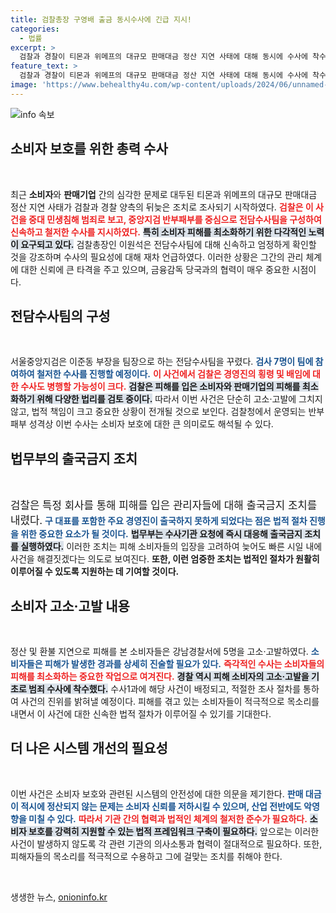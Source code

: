```yaml
---
title: 검찰총장 구영배 출금 동시수사에 긴급 지시!
categories:
  - 법률
excerpt: >
  검찰과 경찰이 티몬과 위메프의 대규모 판매대금 정산 지연 사태에 대해 동시에 수사에 착수했습니다. 반부패부가 전담팀을 구성하고, 경영진을 상대로 한 고소·고발 사건이 본격적으로 진행됨에 따라 소비자 피해를 최소화하기 위한 파장이 예상됩니다!
feature_text: >
  검찰과 경찰이 티몬과 위메프의 대규모 판매대금 정산 지연 사태에 대해 동시에 수사에 착수했습니다. 반부패부가 전담팀을 구성하고, 경영진을 상대로 한 고소·고발 사건이 본격적으로 진행됨에 따라 소비자 피해를 최소화하기 위한 파장이 예상됩니다!
image: 'https://www.behealthy4u.com/wp-content/uploads/2024/06/unnamed-file.png'
---
```


<p><img src="https://www.behealthy4u.com/wp-content/uploads/2024/06/unnamed-file.png" alt="info 속보" /></p>

<h2 data-ke-size="size26">소비자 보호를 위한 총력 수사</h2>

<p data-ke-size="size16">&nbsp;</p>

<p>최근 <b>소비자</b>와 <b>판매기업</b> 간의 심각한 문제로 대두된 티몬과 위메프의 대규모 판매대금 정산 지연 사태가 검찰과 경찰 양측의 뒤늦은 조치로 조사되기 시작하였다. <b><span style="color: #ee2323;">검찰은 이 사건을 중대 민생침해 범죄로 보고, 중앙지검 반부패부를 중심으로 전담수사팀을 구성하여 신속하고 철저한 수사를 지시하였다.</span></b> <b><span style="background-color: #21538527;">특히 소비자 피해를 최소화하기 위한 다각적인 노력이 요구되고 있다.</span></b> 검찰총장인 이원석은 전담수사팀에 대해 신속하고 엄정하게 확인할 것을 강조하며 수사의 필요성에 대해 재차 언급하였다. 이러한 상황은 그간의 관리 체계에 대한 신뢰에 큰 타격을 주고 있으며, 금융감독 당국과의 협력이 매우 중요한 시점이다.</p></p>

<h2 data-ke-size="size26">전담수사팀의 구성</h2>

<p data-ke-size="size16">&nbsp;</p>

<p>서울중앙지검은 이준동 부장을 팀장으로 하는 전담수사팀을 꾸렸다. <b><span style="color: #1a5490;">검사 7명이 팀에 참여하여 철저한 수사를 진행할 예정이다.</span></b> <b><span style="color: #ee2323;">이 사건에서 검찰은 경영진의 횡령 및 배임에 대한 수사도 병행할 가능성이 크다.</span></b> <b><span style="background-color: #21538527;">검찰은 피해를 입은 소비자와 판매기업의 피해를 최소화하기 위해 다양한 법리를 검토 중이다.</span></b> 따라서 이번 사건은 단순히 고소·고발에 그치지 않고, 법적 책임이 크고 중요한 상황이 전개될 것으로 보인다. 검찰청에서 운영되는 반부패부 성격상 이번 수사는 소비자 보호에 대한 큰 의미로도 해석될 수 있다.</p></p>

<h2 data-ke-size="size26">법무부의 출국금지 조치</h2>

<p data-ke-size="size16">&nbsp;</p>

<p><big>검찰은 특정 회사를 통해 피해를 입은 관리자들에 대해 출국금지 조치를 내렸다.</big> <b><span style="color: #1a5490;">구 대표를 포함한 주요 경영진이 출국하지 못하게 되었다는 점은 법적 절차 진행을 위한 중요한 요소가 될 것이다.</span></b> <b><span style="background-color: #21538527;">법무부는 수사기관 요청에 즉시 대응해 출국금지 조치를 실행하였다.</span></b> 이러한 조치는 피해 소비자들의 입장을 고려하여 늦어도 빠른 시일 내에 사건을 해결짓겠다는 의도로 보여진다. <b>또한, 이런 엄중한 조치는 법적인 절차가 원활히 이루어질 수 있도록 지원하는 데 기여할 것이다.</b> </p>

<h2 data-ke-size="size26">소비자 고소·고발 내용</h2>

<p data-ke-size="size16">&nbsp;</p>

<p>정산 및 환불 지연으로 피해를 본 소비자들은 강남경찰서에 5명을 고소·고발하였다. <b><span style="color: #1a5490;">소비자들은 피해가 발생한 경과를 상세히 진술할 필요가 있다.</span></b> <b><span style="color: #ee2323;">즉각적인 수사는 소비자들의 피해를 최소화하는 중요한 작업으로 여겨진다.</span></b> <b><span style="background-color: #21538527;">경찰 역시 피해 소비자의 고소·고발을 기초로 범죄 수사에 착수했다.</span></b> 수사1과에 해당 사건이 배정되고, 적절한 조사 절차를 통하여 사건의 진위를 밝혀낼 예정이다. 피해를 겪고 있는 소비자들이 적극적으로 목소리를 내면서 이 사건에 대한 신속한 법적 절차가 이루어질 수 있기를 기대한다. </p>

<h2 data-ke-size="size26">더 나은 시스템 개선의 필요성</h2>

<p data-ke-size="size16">&nbsp;</p>

<p>이번 사건은 소비자 보호와 관련된 시스템의 안전성에 대한 의문을 제기한다. <b><span style="color: #1a5490;">판매 대금이 적시에 정산되지 않는 문제는 소비자 신뢰를 저하시킬 수 있으며, 산업 전반에도 악영향을 미칠 수 있다.</span></b> <b><span style="color: #ee2323;">따라서 기관 간의 협력과 법적인 체계의 철저한 준수가 필요하다.</span></b> <b><span style="background-color: #21538527;">소비자 보호를 강력히 지원할 수 있는 법적 프레임워크 구축이 필요하다.</span></b> 앞으로는 이러한 사건이 발생하지 않도록 각 관련 기관의 의사소통과 협력이 절대적으로 필요하다. 또한, 피해자들의 목소리를 적극적으로 수용하고 그에 걸맞는 조치를 취해야 한다. </p>

<p data-ke-size="size16">&nbsp;</p>
생생한 뉴스, <a href="https://onioninfo.kr" rel="dofollow">onioninfo.kr</a>



